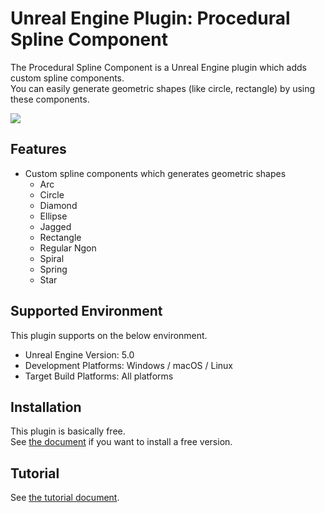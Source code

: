 # Unreal Engine Plugin: Procedural Spline Component

The Procedural Spline Component is a Unreal Engine plugin which adds custom spline components.  
You can easily generate geometric shapes (like circle, rectangle) by using these components.

![](docs/images/thumbnail/procedural_spline_component.png)

## Features

* Custom spline components which generates geometric shapes
  * Arc
  * Circle
  * Diamond
  * Ellipse
  * Jagged
  * Rectangle
  * Regular Ngon
  * Spiral
  * Spring
  * Star

## Supported Environment

This plugin supports on the below environment.

* Unreal Engine Version: 5.0
* Development Platforms: Windows / macOS / Linux
* Target Build Platforms: All platforms

## Installation

This plugin is basically free.  
See [the document](docs/installation.md) if you want to install a free version.

## Tutorial

See [the tutorial document](docs/tutorial.md).
